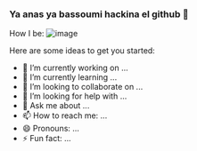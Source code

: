 ### Ya anas ya bassoumi hackina el github 👋
How I be: ![image](https://user-images.githubusercontent.com/76268251/117589169-4935c180-b128-11eb-9edb-fb5415dc9d11.png)


Here are some ideas to get you started:

- 🔭 I’m currently working on ...
- 🌱 I’m currently learning ...
- 👯 I’m looking to collaborate on ...
- 🤔 I’m looking for help with ...
- 💬 Ask me about ...
- 📫 How to reach me: ...
- 😄 Pronouns: ...
- ⚡ Fun fact: ...

